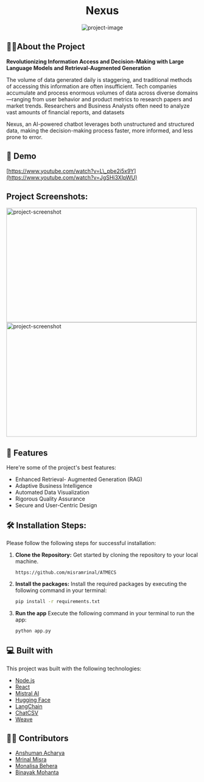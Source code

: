 <h1 align="center" id="title">Nexus</h1>

<p align="center"><img src="https://github.com/user-attachments/assets/bacc3753-43ee-43df-bfe7-455f90600b4b" alt="project-image"></p>

<h2>🧑‍💻About the Project</h2>
<b id="description">Revolutionizing Information Access and Decision-Making with Large Language Models and Retrieval-Augmented Generation</b><br>

<p id="description">The volume of data generated daily is staggering, and traditional methods of accessing this information are often insufficient. Tech companies accumulate and process enormous volumes of data across diverse domains—ranging from user behavior and product metrics to research papers and market trends. Researchers and Business Analysts often need to analyze vast amounts of financial reports, and datasets</p>
<p id="description">Nexus, an AI-powered chatbot leverages both unstructured and structured data, making the decision-making process faster, more informed, and less prone to error.</p>

<h2>🚀 Demo</h2>

[https://www.youtube.com/watch?v=L\_pbe2i5x9Y](https://www.youtube.com/watch?v=JgSHi3XIpWU)


<h2>Project Screenshots:</h2>

<img src="https://github.com/user-attachments/assets/06409a9e-5e2b-445e-bc57-3217f10840fb" alt="project-screenshot" width="500" height="300/">

<img src="https://github.com/user-attachments/assets/d148f803-8941-4fa6-b2c6-1d554cfac6da" alt="project-screenshot" width="500" height="300/">

  
  
<h2>🧐 Features</h2>

Here're some of the project's best features:

*   Enhanced Retrieval- Augmented Generation (RAG)
*   Adaptive Business Intelligence
*   Automated Data Visualization
*   Rigorous Quality Assurance
*   Secure and User-Centric Design

<h2>🛠️ Installation Steps:</h2>

Please follow the following steps for successful installation:

1. **Clone the Repository:** Get started by cloning the repository to your local machine.

   ```
   https://github.com/misramrinal/ATMECS
   ```

2. **Install the packages:** Install the required packages by executing the following command in your terminal:

   ```sh
   pip install -r requirements.txt
   ```
  
3. **Run the app** Execute the following command in your terminal to run the app:

   ```sh
   python app.py
   ```

  
  
<h2>💻 Built with</h2>

This project was built with the following technologies:

* [Node.js](https://nodejs.org/en)
* [React](https://react.dev/)
* [Mistral AI](https://mistral.ai/)
* [Hugging Face](https://huggingface.co/)
* [LangChain](https://www.langchain.com/)
* [ChatCSV](https://www.chatcsv.co/)
* [Weave](https://weave-docs.wandb.ai/)

<h2>🧑‍💻 Contributors</h2>


- [Anshuman Acharya](https://github.com/anshhu-man)
- [Mrinal Misra](https://github.com/misramrinal)
- [Monalisa Behera](https://github.com/monalisa22)
- [Binayak Mohanta](https://github.com/Binayak17)


